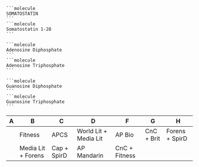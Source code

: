 ````col
```molecule
SOMATOSTATIN
```
```molecule
Somatostatin 1-28
```
````

````col
```molecule
Adenosine Diphosphate
```
```molecule
Adenosine Triphosphate
```
````
````col
```molecule
Guanosine Diphosphate
```
```molecule
Guanosine Triphosphate
```
````

| A   | B                  | C           | D                     | F             | G          | H              |
| --- | ------------------ | ----------- | --------------------- | ------------- | ---------- | -------------- |
|     | Fitness            | APCS        | World Lit + Media Lit | AP Bio        | CnC + Brit | Forens + SpirD |
|     | Media Lit + Forens | Cap + SpirD | AP Mandarin           | CnC + Fitness |            |                |
